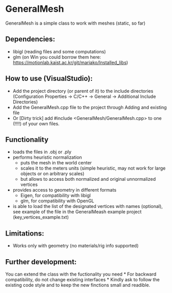 # GeneralMesh

GeneralMesh is a simple class to work with meshes (static, so far)

## Dependencies:
* libigl (reading files and some computations)
* glm
(on Win you could borrow them here: https://motionlab.kaist.ac.kr/git/mariako/Installed_libs)

## How to use (VisualStudio):
* Add the project directory (or parent of it) to the include directories 
         (Configuration Properties -> C/C++ -> General -> Additional Include Directories)
* Add the GeneralMesh.cpp file to the project through Adding and existing file
* Or [Dirty trick] add #include <GeneralMesh/GeneralMesh.cpp> to one (!!!!) of your own files. 

## Functionality 
* loads the files in .obj or .ply
* performs heuristic normalization 
     * puts the mesh in the world center 
     * scales it to the meters units (simple heuristic, may not work for large objects or on arbitrary scales)
     * but allows to access both normalized and original unnormalized vertices 
* provides access to geometry in different formats  
     * Eigen, for compatibility with libigl
     * glm, for compatibility with OpenGL
* is able to load the list of the designated vertices with names (optional),
  see example of the file in the GeneralMeash example project (key_vertices_example.txt)

## Limitations:
* Works only with geometry (no materials/rig info supported)

## Further development: 
You can extend the class with the fuctionality you need
     * For backward compatibility, do not change existing interfaces
     * Kindly ask to follow the existing code style and to keep the new finctions small and readible. 